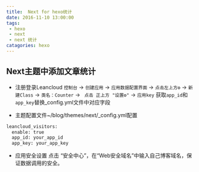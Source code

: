 ```yaml
---
title:  Next for hexo统计
date: 2016-11-10 13:00:00
tags: 
 - hexo
 - next
 - next 统计
catagories: hexo
---
```


## Next主题中添加文章统计
- 注册登录Leancloud
`控制台` -> `创建应用`  ->  `应用数据配置界面` ->  `点击左上方⚙` -> `新建Class` ->  `类名：Counter` -> ` 点击 正上方 "设置⚙"` ->  `应用key` 获取`app_id`和`app_key`替换_config.yml文件中对应字段

- 主题配置文件~/blog/themes/next/_config.yml配置
```bash
leancloud_visitors:
  enable: true
  app_id: your_app_id
  app_key: your_app_key
```
- 应用安全设置
点击 “安全中心”，在“Web安全域名”中输入自己博客域名，保证数据调用的安全。